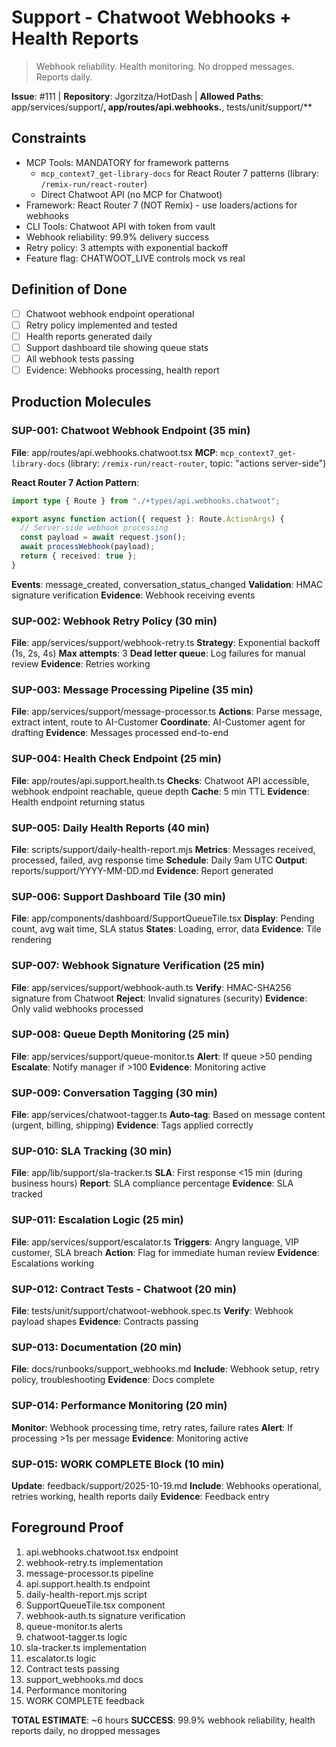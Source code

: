 # Support - Chatwoot Webhooks + Health Reports

> Webhook reliability. Health monitoring. No dropped messages. Reports daily.

**Issue**: #111 | **Repository**: Jgorzitza/HotDash | **Allowed Paths**: app/services/support/**, app/routes/api.webhooks.**, tests/unit/support/\*\*

## Constraints

- MCP Tools: MANDATORY for framework patterns
  - `mcp_context7_get-library-docs` for React Router 7 patterns (library: `/remix-run/react-router`)
  - Direct Chatwoot API (no MCP for Chatwoot)
- Framework: React Router 7 (NOT Remix) - use loaders/actions for webhooks
- CLI Tools: Chatwoot API with token from vault
- Webhook reliability: 99.9% delivery success
- Retry policy: 3 attempts with exponential backoff
- Feature flag: CHATWOOT_LIVE controls mock vs real

## Definition of Done

- [ ] Chatwoot webhook endpoint operational
- [ ] Retry policy implemented and tested
- [ ] Health reports generated daily
- [ ] Support dashboard tile showing queue stats
- [ ] All webhook tests passing
- [ ] Evidence: Webhooks processing, health report

## Production Molecules

### SUP-001: Chatwoot Webhook Endpoint (35 min)

**File**: app/routes/api.webhooks.chatwoot.tsx
**MCP**: `mcp_context7_get-library-docs` (library: `/remix-run/react-router`, topic: "actions server-side")

**React Router 7 Action Pattern**:

```typescript
import type { Route } from "./+types/api.webhooks.chatwoot";

export async function action({ request }: Route.ActionArgs) {
  // Server-side webhook processing
  const payload = await request.json();
  await processWebhook(payload);
  return { received: true };
}
```

**Events**: message_created, conversation_status_changed
**Validation**: HMAC signature verification
**Evidence**: Webhook receiving events

### SUP-002: Webhook Retry Policy (30 min)

**File**: app/services/support/webhook-retry.ts
**Strategy**: Exponential backoff (1s, 2s, 4s)
**Max attempts**: 3
**Dead letter queue**: Log failures for manual review
**Evidence**: Retries working

### SUP-003: Message Processing Pipeline (35 min)

**File**: app/services/support/message-processor.ts
**Actions**: Parse message, extract intent, route to AI-Customer
**Coordinate**: AI-Customer agent for drafting
**Evidence**: Messages processed end-to-end

### SUP-004: Health Check Endpoint (25 min)

**File**: app/routes/api.support.health.ts
**Checks**: Chatwoot API accessible, webhook endpoint reachable, queue depth
**Cache**: 5 min TTL
**Evidence**: Health endpoint returning status

### SUP-005: Daily Health Reports (40 min)

**File**: scripts/support/daily-health-report.mjs
**Metrics**: Messages received, processed, failed, avg response time
**Schedule**: Daily 9am UTC
**Output**: reports/support/YYYY-MM-DD.md
**Evidence**: Report generated

### SUP-006: Support Dashboard Tile (30 min)

**File**: app/components/dashboard/SupportQueueTile.tsx
**Display**: Pending count, avg wait time, SLA status
**States**: Loading, error, data
**Evidence**: Tile rendering

### SUP-007: Webhook Signature Verification (25 min)

**File**: app/services/support/webhook-auth.ts
**Verify**: HMAC-SHA256 signature from Chatwoot
**Reject**: Invalid signatures (security)
**Evidence**: Only valid webhooks processed

### SUP-008: Queue Depth Monitoring (25 min)

**File**: app/services/support/queue-monitor.ts
**Alert**: If queue >50 pending
**Escalate**: Notify manager if >100
**Evidence**: Monitoring active

### SUP-009: Conversation Tagging (30 min)

**File**: app/services/chatwoot-tagger.ts
**Auto-tag**: Based on message content (urgent, billing, shipping)
**Evidence**: Tags applied correctly

### SUP-010: SLA Tracking (30 min)

**File**: app/lib/support/sla-tracker.ts
**SLA**: First response <15 min (during business hours)
**Report**: SLA compliance percentage
**Evidence**: SLA tracked

### SUP-011: Escalation Logic (25 min)

**File**: app/services/support/escalator.ts
**Triggers**: Angry language, VIP customer, SLA breach
**Action**: Flag for immediate human review
**Evidence**: Escalations working

### SUP-012: Contract Tests - Chatwoot (20 min)

**File**: tests/unit/support/chatwoot-webhook.spec.ts
**Verify**: Webhook payload shapes
**Evidence**: Contracts passing

### SUP-013: Documentation (20 min)

**File**: docs/runbooks/support_webhooks.md
**Include**: Webhook setup, retry policy, troubleshooting
**Evidence**: Docs complete

### SUP-014: Performance Monitoring (20 min)

**Monitor**: Webhook processing time, retry rates, failure rates
**Alert**: If processing >1s per message
**Evidence**: Monitoring active

### SUP-015: WORK COMPLETE Block (10 min)

**Update**: feedback/support/2025-10-19.md
**Include**: Webhooks operational, retries working, health reports daily
**Evidence**: Feedback entry

## Foreground Proof

1. api.webhooks.chatwoot.tsx endpoint
2. webhook-retry.ts implementation
3. message-processor.ts pipeline
4. api.support.health.ts endpoint
5. daily-health-report.mjs script
6. SupportQueueTile.tsx component
7. webhook-auth.ts signature verification
8. queue-monitor.ts alerts
9. chatwoot-tagger.ts logic
10. sla-tracker.ts implementation
11. escalator.ts logic
12. Contract tests passing
13. support_webhooks.md docs
14. Performance monitoring
15. WORK COMPLETE feedback

**TOTAL ESTIMATE**: ~6 hours
**SUCCESS**: 99.9% webhook reliability, health reports daily, no dropped messages

